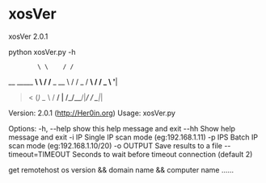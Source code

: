 # xosVer
xosVer 2.0.1

python xosVer.py -h

            \ \    / /
__  _____  __\ \  / /__ _ __
\ \/ / _ \/ __\ \/ / _ \ '__|
 >  < (_) \__ \\  /  __/ |
/_/\_\___/|___/ \/ \___|_|

Version: 2.0.1 (http://Her0in.org)
Usage: xosVer.py <options>

Options:
  -h, --help         show this help message and exit
  --hh               Show help message and exit
  -i IP              Single IP scan  mode  (eg:192.168.1.11)
  -p IPS             Batch  IP scan  mode  (eg:192.168.1.10/20)
  -o OUTPUT          Save results to a file
  --timeout=TIMEOUT  Seconds to wait before timeout connection (default 2)

get remotehost os version && domain name && computer name ......
